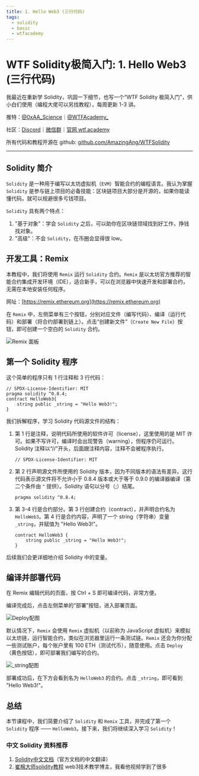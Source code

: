 ```yaml
---
title: 1. Hello Web3 (三行代码)
tags:
  - solidity
  - basic
  - wtfacademy
---
```


# WTF Solidity极简入门: 1. Hello Web3 (三行代码)

我最近在重新学 Solidity，巩固一下细节，也写一个“WTF Solidity 极简入门”，供小白们使用（编程大佬可以另找教程），每周更新 1-3 讲。

推特：[@0xAA_Science](https://twitter.com/0xAA_Science)｜[@WTFAcademy_](https://twitter.com/WTFAcademy_)

社区：[Discord](https://discord.gg/5akcruXrsk)｜[微信群](https://docs.google.com/forms/d/e/1FAIpQLSe4KGT8Sh6sJ7hedQRuIYirOoZK_85miz3dw7vA1-YjodgJ-A/viewform?usp=sf_link)｜[官网 wtf.academy](https://wtf.academy)

所有代码和教程开源在 github: [github.com/AmazingAng/WTFSolidity](https://github.com/AmazingAng/WTFSolidity)

---

## Solidity 简介

`Solidity` 是一种用于编写以太坊虚拟机（`EVM`）智能合约的编程语言。我认为掌握 `Solidity` 是参与链上项目的必备技能：区块链项目大部分是开源的，如果你能读懂代码，就可以规避很多亏钱项目。

`Solidity` 具有两个特点：

1. "基于对象"：学会 `Solidity` 之后，可以助你在区块链领域找到好工作，挣钱找对象。
2. "高级"：不会 `Solidity`，在币圈会显得很 low。

## 开发工具：Remix

本教程中，我们将使用 `Remix` 运行 `Solidity` 合约。`Remix` 是以太坊官方推荐的智能合约集成开发环境（IDE），适合新手，可以在浏览器中快速开发和部署合约，无需在本地安装任何程序。

网址：[https://remix.ethereum.org](https://remix.ethereum.org)

在 `Remix` 中，左侧菜单有三个按钮，分别对应文件（编写代码）、编译（运行代码）和部署（将合约部署到链上）。点击“创建新文件”（`Create New File`）按钮，即可创建一个空白的 `Solidity` 合约。

![Remix 面板](./img/1-1.png)

## 第一个 Solidity 程序

这个简单的程序只有 1 行注释和 3 行代码：

```solidity
// SPDX-License-Identifier: MIT
pragma solidity ^0.8.4;
contract HelloWeb3{
    string public _string = "Hello Web3!";
}
```

我们拆解程序，学习 Solidity 代码源文件的结构：

1. 第 1 行是注释，说明代码所使用的软件许可（license），这里使用的是 MIT 许可。如果不写许可，编译时会出现警告（warning），但程序仍可运行。Solidity 注释以“//”开头，后面跟注释内容，注释不会被程序执行。

   ```solidity
   // SPDX-License-Identifier: MIT
   ```

2. 第 2 行声明源文件所使用的 Solidity 版本，因为不同版本的语法有差异。这行代码表示源文件将不允许小于 0.8.4 版本或大于等于 0.9.0 的编译器编译（第二个条件由 `^` 提供）。Solidity 语句以分号（;）结尾。

   ```solidity
   pragma solidity ^0.8.4;
   ```

3. 第 3-4 行是合约部分。第 3 行创建合约（contract），并声明合约名为 `HelloWeb3`。第 4 行是合约内容，声明了一个 string（字符串）变量 `_string`，并赋值为 "Hello Web3!"。

   ```solidity
   contract HelloWeb3 {
       string public _string = "Hello Web3!";
   }
   ```

后续我们会更详细地介绍 Solidity 中的变量。

## 编译并部署代码

在 Remix 编辑代码的页面，按 Ctrl + S 即可编译代码，非常方便。

编译完成后，点击左侧菜单的“部署”按钮，进入部署页面。

![Deploy配图](./img/1-2.png)

默认情况下，`Remix` 会使用 `Remix` 虚拟机（以前称为 JavaScript 虚拟机）来模拟以太坊链，运行智能合约，类似在浏览器里运行一条测试链。`Remix` 还会为你分配一些测试账户，每个账户里有 100 ETH（测试代币），随意使用。点击 `Deploy`（黄色按钮），即可部署我们编写的合约。

![_string配图](./img/1-3.png)

部署成功后，在下方会看到名为 `HelloWeb3` 的合约。点击 `_string`，即可看到 "Hello Web3!"。

## 总结

本节课程中，我们简要介绍了 `Solidity` 和 `Remix` 工具，并完成了第一个 `Solidity` 程序 —— `HelloWeb3`。接下来，我们将继续深入学习 `Solidity`！

### 中文 Solidity 资料推荐

1. [Solidity中文文档](https://docs.soliditylang.org/zh/v0.8.19/index.html)（官方文档的中文翻译）
2. [崔棉大师solidity教程](https://space.bilibili.com/286084162) web3技术教学博主，我看他视频学到了很多
